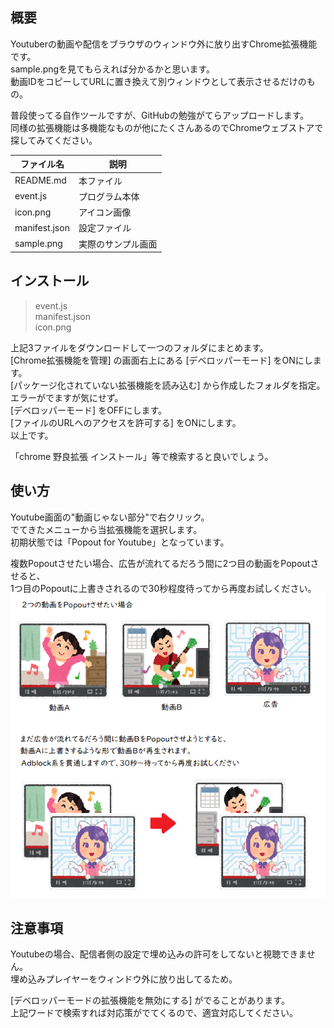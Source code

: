 ## 概要
Youtuberの動画や配信をブラウザのウィンドウ外に放り出すChrome拡張機能です。  
sample.pngを見てもらえれば分かるかと思います。  
動画IDをコピーしてURLに置き換えて別ウィンドウとして表示させるだけのもの。  

普段使ってる自作ツールですが、GitHubの勉強がてらアップロードします。  
同様の拡張機能は多機能なものが他にたくさんあるのでChromeウェブストアで探してみてください。  

| ファイル名 | 説明 |
| ---- | ---- |
| README.md | 本ファイル |
| event.js | プログラム本体 |
| icon.png | アイコン画像 |
| manifest.json | 設定ファイル |
| sample.png | 実際のサンプル画面 |

## インストール
> event.js  
> manifest.json  
> icon.png  

上記3ファイルをダウンロードして一つのフォルダにまとめます。  
[Chrome拡張機能を管理] の画面右上にある [デベロッパーモード] をONにします。  
[パッケージ化されていない拡張機能を読み込む] から作成したフォルダを指定。  
エラーがでますが気にせず。  
[デベロッパーモード] をOFFにします。  
[ファイルのURLへのアクセスを許可する] をONにします。  
以上です。  

「chrome 野良拡張 インストール」等で検索すると良いでしょう。

## 使い方
Youtube画面の"動画じゃない部分"で右クリック。  
でてきたメニューから当拡張機能を選択します。  
初期状態では「Popout for Youtube」となっています。  

複数Popoutさせたい場合、広告が流れてるだろう間に2つ目の動画をPopoutさせると、  
1つ目のPopoutに上書きされるので30秒程度待ってから再度お試しください。  
![alt](pic/note.png)

## 注意事項
Youtubeの場合、配信者側の設定で埋め込みの許可をしてないと視聴できません。  
埋め込みプレイヤーをウィンドウ外に放り出してるため。  

[デベロッパーモードの拡張機能を無効にする] がでることがあります。  
上記ワードで検索すれば対応策がでてくるので、適宜対応してください。  

